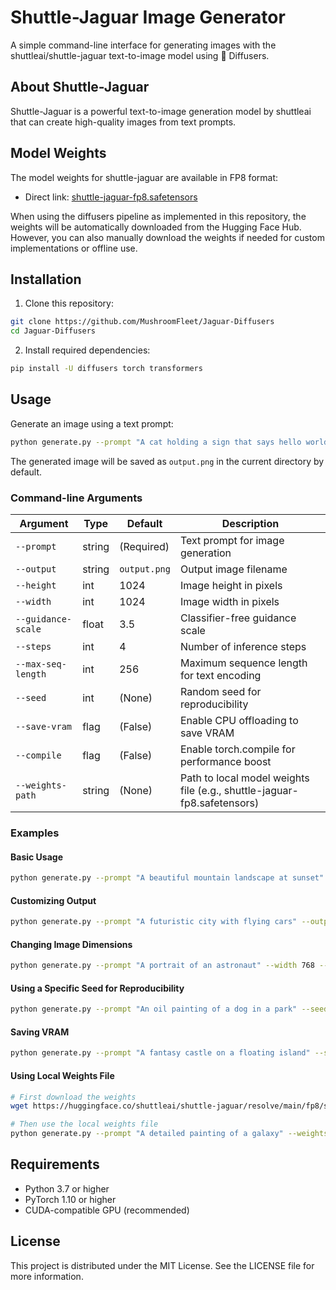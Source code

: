 # Shuttle-Jaguar Image Generator

A simple command-line interface for generating images with the shuttleai/shuttle-jaguar text-to-image model using 🧨 Diffusers.

## About Shuttle-Jaguar

Shuttle-Jaguar is a powerful text-to-image generation model by shuttleai that can create high-quality images from text prompts.

## Model Weights

The model weights for shuttle-jaguar are available in FP8 format:
- Direct link: [shuttle-jaguar-fp8.safetensors](https://huggingface.co/shuttleai/shuttle-jaguar/resolve/main/fp8/shuttle-jaguar-fp8.safetensors)

When using the diffusers pipeline as implemented in this repository, the weights will be automatically downloaded from the Hugging Face Hub. However, you can also manually download the weights if needed for custom implementations or offline use.

## Installation

1. Clone this repository:
```bash
git clone https://github.com/MushroomFleet/Jaguar-Diffusers
cd Jaguar-Diffusers
```

2. Install required dependencies:
```bash
pip install -U diffusers torch transformers
```

## Usage

Generate an image using a text prompt:

```bash
python generate.py --prompt "A cat holding a sign that says hello world"
```

The generated image will be saved as `output.png` in the current directory by default.

### Command-line Arguments

| Argument | Type | Default | Description |
|----------|------|---------|-------------|
| `--prompt` | string | (Required) | Text prompt for image generation |
| `--output` | string | `output.png` | Output image filename |
| `--height` | int | 1024 | Image height in pixels |
| `--width` | int | 1024 | Image width in pixels |
| `--guidance-scale` | float | 3.5 | Classifier-free guidance scale |
| `--steps` | int | 4 | Number of inference steps |
| `--max-seq-length` | int | 256 | Maximum sequence length for text encoding |
| `--seed` | int | (None) | Random seed for reproducibility |
| `--save-vram` | flag | (False) | Enable CPU offloading to save VRAM |
| `--compile` | flag | (False) | Enable torch.compile for performance boost |
| `--weights-path` | string | (None) | Path to local model weights file (e.g., shuttle-jaguar-fp8.safetensors) |

### Examples

#### Basic Usage
```bash
python generate.py --prompt "A beautiful mountain landscape at sunset"
```

#### Customizing Output
```bash
python generate.py --prompt "A futuristic city with flying cars" --output "future_city.png"
```

#### Changing Image Dimensions
```bash
python generate.py --prompt "A portrait of an astronaut" --width 768 --height 1024
```

#### Using a Specific Seed for Reproducibility
```bash
python generate.py --prompt "An oil painting of a dog in a park" --seed 42
```

#### Saving VRAM
```bash
python generate.py --prompt "A fantasy castle on a floating island" --save-vram
```

#### Using Local Weights File
```bash
# First download the weights
wget https://huggingface.co/shuttleai/shuttle-jaguar/resolve/main/fp8/shuttle-jaguar-fp8.safetensors

# Then use the local weights file
python generate.py --prompt "A detailed painting of a galaxy" --weights-path shuttle-jaguar-fp8.safetensors
```

## Requirements

- Python 3.7 or higher
- PyTorch 1.10 or higher
- CUDA-compatible GPU (recommended)

## License

This project is distributed under the MIT License. See the LICENSE file for more information.
